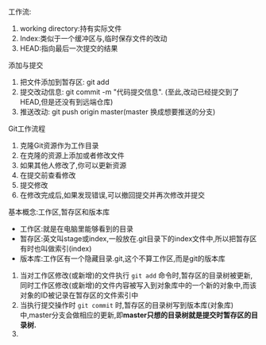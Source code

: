 工作流:
1. working directory:持有实际文件
2. Index:类似于一个缓冲区与,临时保存文件的改动
3. HEAD:指向最后一次提交的结果

添加与提交
1. 把文件添加到暂存区: git add <filename>
2. 提交改动信息: git commit -m "代码提交信息". (至此,改动已经提交到了HEAD,但是还没有到远端仓库)
3. 推送改动: git push origin master(master 换成想要推送的分支)

Git工作流程
1. 克隆Git资源作为工作目录
2. 在克隆的资源上添加或者修改文件
3. 如果其他人修改了,你可以更新资源
4. 在提交前查看修改
5. 提交修改
6. 在修改完成后,如果发现错误,可以撤回提交并再次修改并提交

基本概念:工作区,暂存区和版本库
+ 工作区:就是在电脑里能够看到的目录
+ 暂存区:英文叫stage或index,一般放在.git目录下的index文件中,所以把暂存区有时也叫做索引(index)
+ 版本库:工作区有一个隐藏目录.git,这个不算工作区,而是git的版本库

1. 当对工作区修改(或新增)的文件执行 `git add` 命令时,暂存区的目录树被更新,同时工作区修改(或新增)的文件内容被写入到对象库中的一个新的对象中,而该对象的ID被记录在暂存区的文件索引中
2. 当执行提交操作时 `git commit` 时,暂存区的目录树写到版本库(对象库)中,master分支会做相应的更新,即**master只想的目录树就是提交时暂存区的目录树.**
3. 
